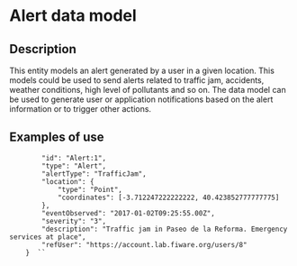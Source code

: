 # Alert data model

## Description
This entity models an alert generated by a user in a given location. This models could be used to send alerts related to traffic jam, accidents, weather conditions, high level of pollutants and so on.
The data model can be used to generate user or application notifications based on the alert information or to trigger other actions.

## Examples of use
```	{
		"id": "Alert:1",
		"type": "Alert",
		"alertType": "TrafficJam",
		"location": {
			"type": "Point",
			"coordinates": [-3.712247222222222, 40.423852777777775]
		},
		"eventObserved": "2017-01-02T09:25:55.00Z",
		"severity": "3",
		"description": "Traffic jam in Paseo de la Reforma. Emergency services at place",
		"refUser": "https://account.lab.fiware.org/users/8"
	}  ``
